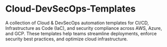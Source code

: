 # Cloud-DevSecOps-Templates
A collection of Cloud &amp; DevSecOps automation templates for CI/CD, Infrastructure as Code (IaC), and security compliance across AWS, Azure, and GCP. These templates help teams streamline deployments, enforce security best practices, and optimize cloud infrastructure.

